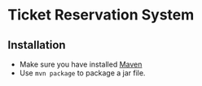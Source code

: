 # Ticket Reservation System

## Installation

- Make sure you have installed [Maven](http://maven.apache.org/download.cgi)
- Use `mvn package` to package a jar file.


